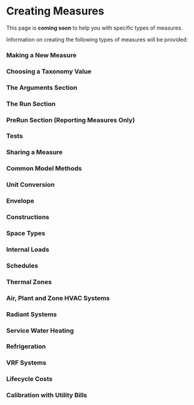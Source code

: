 # Creating Measures
This page is __coming soon__ to help you with specific types of measures.

Information on creating the following types of measures will be provided:

### Making a New Measure
### Choosing a Taxonomy Value
### The Arguments Section
### The Run Section
### PreRun Section (Reporting Measures Only)
### Tests
### Sharing a Measure
### Common Model Methods
### Unit Conversion
### Envelope
### Constructions
### Space Types
### Internal Loads
### Schedules
### Thermal Zones
### Air, Plant and Zone HVAC Systems
### Radiant Systems
### Service Water Heating
### Refrigeration
### VRF Systems
### Lifecycle Costs
### Calibration with Utility Bills
  

